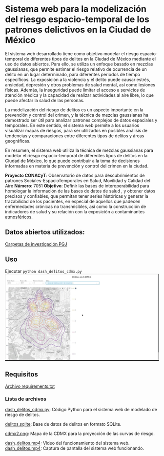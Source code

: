 # Sistema web para la modelización del riesgo espacio-temporal de los patrones delictivos en la Ciudad de México
El sistema web desarrollado tiene como objetivo modelar el riesgo espacio-temporal de diferentes tipos de delitos en la Ciudad de México mediante el uso de datos abiertos. Para ello, se utiliza un enfoque basado en mezclas gaussianas, que permite estimar el riesgo relativo de ocurrencia de un delito en un lugar determinado, para diferentes periodos de tiempo específicos.
La exposición a la violencia y el delito puede causar estrés, ansiedad, depresión y otros problemas de salud mental, así como lesiones físicas. Además, la inseguridad puede limitar el acceso a servicios de atención médica y la capacidad de realizar actividades al aire libre, lo que puede afectar la salud de las personas.

La modelización del riesgo de delitos es un aspecto importante en la prevención y control del crimen, y la técnica de mezclas gaussianas ha demostrado ser útil para analizar patrones complejos de datos espaciales y temporales. En este sentido, el sistema web permite a los usuarios visualizar mapas de riesgos, para ser utilizados en posibles análisis de tendencias y comparaciones entre diferentes tipos de delitos y áreas geográficas.

En resumen, el sistema web utiliza la técnica de mezclas gaussianas para modelar el riesgo espacio-temporal de diferentes tipos de delitos en la Ciudad de México, lo que puede contribuir a la toma de decisiones informadas en materia de prevención y control del crimen en la ciudad. 

**Proyecto CONACyT**: Observatorio de datos para descubrimientos de patrones Sociales-EspacioTemporales en Salud, Movilidad y Calidad del Aire 
**Número**: 7051
**Objetivo**: Definir las bases de interoperabilidad para  homologar  la información de las bases de datos de salud , y  obtener datos precisos y confiables, que permitan tener series históricas  y generar la trazabilidad de los pacientes, en especial de aquellos que padecen enfermedades crónicas no transmisibles, así como la construcción de indicadores de salud y su relación con la exposición a contaminantes atmosféricos. 

## Datos abiertos utilizados:
[Carpetas de investigación PGJ](https://datos.cdmx.gob.mx/dataset/carpetas-de-investigacion-pgj-cdmx)

## Uso
Ejecutar `python dash_delitos_cdmx.py`
![Captura de pantalla del sistema web funcionando](dash.jpg)


## Requisitos
[Archivo requirements.txt](requirements.txt)

### Lista de archivos
[dash_delitos_cdmx.py](dash_delitos_cdmx.py]): Código Python para el sistema web de modelado de riesgo de delitos.

[delitos.sqlite](delitos.sqlite): Base de datos de delitos en formato SQLite.

[cdmx2.png](cdmx2.png): Mapa de la CDMX para la proyección de las curvas de riesgo.	

[dash_delitos.mp4](dash_delitos.mp4): Vídeo del funcionamiento del sistema web.
[dash_delitos.mp4](dash.jpg): Captura de pantalla del sistema web funcionando.
